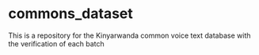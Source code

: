 # commons_dataset

This is a repository for the Kinyarwanda common voice text database with the verification of each batch

